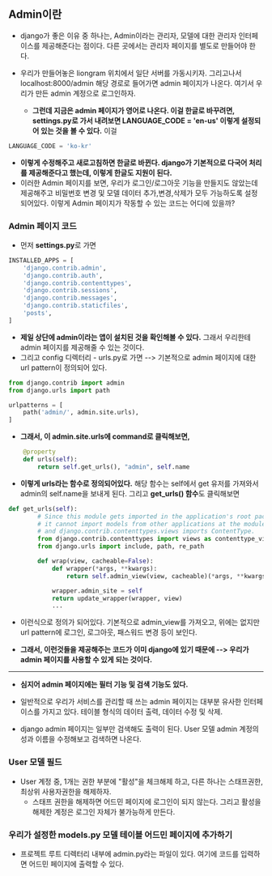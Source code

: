 ## Admin이란
- django가 좋은 이유 중 하나는, Admin이라는 관리자, 모델에 대한 관리자 인터페이스를 제공해준다는 점이다. 다른 곳에서는 관리자 페이지를 별도로 만들어야 한다.

- 우리가 만들어놓은 liongram 위치에서 일단 서버를 가동시키자. 그리고나서 localhost:8000/admin 해당 경로로 들어가면 admin 페이지가 나온다. 여기서 우리가 만든 admin 계정으로 로그인하자.
  - **그런데 지금은 admin 페이지가 영어로 나온다. 이걸 한글로 바꾸려면, settings.py로 가서 내려보면 LANGUAGE_CODE = 'en-us' 이렇게 설정되어 있는 것을 볼 수 있다.** 이걸

```python
LANGUAGE_CODE = 'ko-kr'
```

- **이렇게 수정해주고 새로고침하면 한글로 바뀐다. django가 기본적으로 다국어 처리를 제공해준다고 했는데, 이렇게 한글도 지원이 된다.**
- 이러한 Admin 페이지를 보면, 우리가 로그인/로그아웃 기능을 만들지도 않았는데 제공해주고 비밀번호 변경 및 모델 데이터 추가,변경,삭제가 모두 가능하도록 설정되어있다. 이렇게 Admin 페이지가 작동할 수 
  있는 코드는 어디에 있을까?
  


### Admin 페이지 코드
- 먼저 **settings.py**로 가면 

```python
INSTALLED_APPS = [
    'django.contrib.admin',
    'django.contrib.auth',
    'django.contrib.contenttypes',
    'django.contrib.sessions',
    'django.contrib.messages',
    'django.contrib.staticfiles',
    'posts',
]
```

- **제일 상단에 admin이라는 앱이 설치된 것을 확인해볼 수 있다.** 그래서 우리한테 admin 페이지를 제공해줄 수 있는 것이다.
- 그리고 config 디렉터리 - urls.py로 가면 --> 기본적으로 admin 페이지에 대한 url pattern이 정의되어 있다.

```python
from django.contrib import admin
from django.urls import path

urlpatterns = [
    path('admin/', admin.site.urls),
]
```

- **그래서, 이 admin.site.urls에 command로 클릭해보면,**

```python
    @property
    def urls(self):
        return self.get_urls(), "admin", self.name
```

- **이렇게 urls라는 함수로 정의되어있다.** 해당 함수는 self에서 get 유저를 가져와서 admin의 self.name을 보내게 된다. 그리고 **get_urls() 함수**도 클릭해보면

```python
def get_urls(self):
        # Since this module gets imported in the application's root package,
        # it cannot import models from other applications at the module level,
        # and django.contrib.contenttypes.views imports ContentType.
        from django.contrib.contenttypes import views as contenttype_views
        from django.urls import include, path, re_path

        def wrap(view, cacheable=False):
            def wrapper(*args, **kwargs):
                return self.admin_view(view, cacheable)(*args, **kwargs)

            wrapper.admin_site = self
            return update_wrapper(wrapper, view)
            ...
```

- 이런식으로 정의가 되어있다. 기본적으로 admin_view를 가져오고, 위에는 없지만 url pattern에 로그인, 로그아웃, 패스워드 변경 등이 보인다.


- **그래서, 이런것들을 제공해주는 코드가 이미 django에 있기 때문에 --> 우리가 admin 페이지를 사용할 수 있게 되는 것이다.**


* * *
- **심지어 admin 페이지에는 필터 기능 및 검색 기능도 있다.**

- 일반적으로 우리가 서비스를 관리할 때 쓰는 admin 페이지는 대부분 유사한 인터페이스를 가지고 있다. 테이블 형식의 데이터 출력, 데이터 수정 및 삭제. 
- django admin 페이지는 일부만 검색해도 출력이 된다. User 모델 admin 계정의 성과 이름을 수정해보고 검색하면 나온다.



### User 모델 필드
- User 계정 중, 1개는 권한 부분에 "활성"을 체크해제 하고, 다른 하나는 스태프권한, 최상위 사용자권한을 해제하자.
  - 스태프 권한을 해제하면 어드민 페이지에 로그인이 되지 않는다. 그리고 활성을 해제한 계정은 로그인 자체가 불가능하게 만든다. 



### 우리가 설정한 models.py 모델 테이블 어드민 페이지에 추가하기
- 프로젝트 루트 디렉터리 내부에 admin.py라는 파일이 있다. 여기에 코드를 입력하면 어드민 페이지에 출력할 수 있다.
